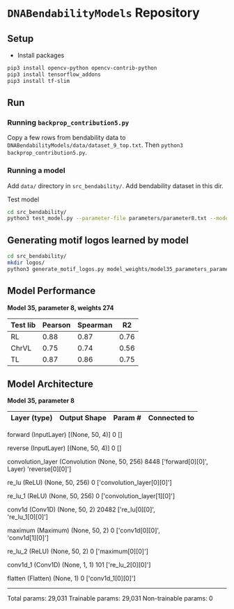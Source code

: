 # `DNABendabilityModels` Repository

## Setup

- Install packages

```sh
pip3 install opencv-python opencv-contrib-python
pip3 install tensorflow_addons
pip3 install tf-slim
```

## Run

### **Running `backprop_contribution5.py`**

Copy a few rows from bendability data to `DNABendabilityModels/data/dataset_9_top.txt`. Then `python3 backprop_contribution5.py`.

### **Running a model**
Add `data/` directory in `src_bendability/`. Add bendability dataset in this dir. 


Test model 

```sh
cd src_bendability/
python3 test_model.py --parameter-file parameters/parameter8.txt --model model35 --model-weights model_weights/model35_parameters_parameter_274 --test-dataset ../data/dataset_9_top.txt
```

## Generating motif logos learned by model

```sh
cd src_bendability/
mkdir logos/
python3 generate_motif_logos.py model_weights/model35_parameters_parameter_274 parameters/parameter8.txt png
```

## Model Performance

**Model 35, parameter 8, weights 274**

| Test lib | Pearson | Spearman | R2   | 
|----------|---------|----------|------|
| RL       |  0.88   |   0.87   | 0.76 |
| ChrVL    | 0.75    | 0.74     | 0.56 |    
| TL       | 0.87    | 0.86     | 0.75 |


## Model Architecture 

**Model 35, parameter 8** 

| Layer (type)            |       Output Shape    |     Param #  |   Connected to   |                  
|-------------------------|-----------------------|--------------|------------------|
 forward (InputLayer)           [(None, 50, 4)]      0           []                               
                                                                                                  
 reverse (InputLayer)           [(None, 50, 4)]      0           []                               
                                                                                                  
 convolution_layer (Convolution  (None, 50, 256)     8448        ['forward[0][0]',                
 Layer)                                                           'reverse[0][0]']                
                                                                                                  
 re_lu (ReLU)                   (None, 50, 256)      0           ['convolution_layer[0][0]']      
                                                                                                  
 re_lu_1 (ReLU)                 (None, 50, 256)      0           ['convolution_layer[1][0]']      
                                                                                                  
 conv1d (Conv1D)                (None, 50, 2)        20482       ['re_lu[0][0]',                  
                                                                  're_lu_1[0][0]']                
                                                                                                  
 maximum (Maximum)              (None, 50, 2)        0           ['conv1d[0][0]',                 
                                                                  'conv1d[1][0]']                 
                                                                                                  
 re_lu_2 (ReLU)                 (None, 50, 2)        0           ['maximum[0][0]']                
                                                                                                  
 conv1d_1 (Conv1D)              (None, 1, 1)         101         ['re_lu_2[0][0]']                
                                                                                                  
 flatten (Flatten)              (None, 1)            0           ['conv1d_1[0][0]']               
                                                                                                  
-------------------------------------------------------------------------------------------
Total params: 29,031
Trainable params: 29,031
Non-trainable params: 0




